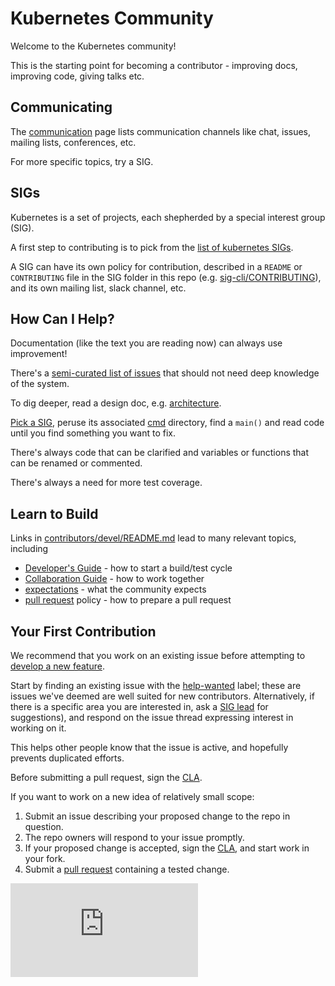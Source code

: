 # Kubernetes Community

Welcome to the Kubernetes community!

This is the starting point for becoming a contributor - improving docs, improving code, giving talks etc.

## Communicating

The [communication](communication.md) page lists communication channels like chat,
issues, mailing lists, conferences, etc.

For more specific topics, try a SIG.

## SIGs

Kubernetes is a set of projects, each shepherded by a special interest group (SIG).
 
A first step to contributing is to pick from the [list of kubernetes SIGs](sig-list.md).

A SIG can have its own policy for contribution, 
described in a `README` or `CONTRIBUTING` file in the SIG
folder in this repo (e.g. [sig-cli/CONTRIBUTING](sig-cli/CONTRIBUTING.md)),
and its own mailing list, slack channel, etc.
  
## How Can I Help?

Documentation (like the text you are reading now) can
always use improvement!

There's a [semi-curated list of issues][help-wanted]
that should not need deep knowledge of the system. 

To dig deeper, read a design doc, e.g. [architecture].

[Pick a SIG](sig-list.md), peruse its associated [cmd] directory,
find a `main()` and read code until you find something you want to fix.

There's always code that can be clarified and variables
or functions that can be renamed or commented.

There's always a need for more test coverage.

## Learn to Build

Links in [contributors/devel/README.md](contributors/devel/README.md)
lead to many relevant topics, including
 * [Developer's Guide] - how to start a build/test cycle
 * [Collaboration Guide] - how to work together
 * [expectations] - what the community expects
 * [pull request] policy - how to prepare a pull request

## Your First Contribution

We recommend that you work on an existing issue before attempting
to [develop a new feature]. 

Start by finding an existing issue with the [help-wanted] label; 
these are issues we've deemed are well suited for new contributors.
Alternatively, if there is a specific area you are interested in, 
ask a [SIG lead](sig-list.md) for suggestions), and respond on the
issue thread expressing interest in working on it. 
 
This helps other people know that the issue is active, and
hopefully prevents duplicated efforts.

Before submitting a pull request, sign the [CLA].

If you want to work on a new idea of relatively small scope:

  1. Submit an issue describing your proposed change to the repo in question.
  1. The repo owners will respond to your issue promptly.
  1. If your proposed change is accepted,
     sign the [CLA],
     and start work in your fork.
  1. Submit a [pull request] containing a tested change.


[architecture]: https://github.com/kubernetes/community/blob/master/contributors/design-proposals/architecture.md
[cmd]: https://github.com/kubernetes/kubernetes/tree/master/cmd
[CLA]: CLA.md
[Collaboration Guide]: contributors/devel/collab.md
[Developer's Guide]: contributors/devel/development.md
[develop a new feature]: https://github.com/kubernetes/features
[expectations]: contributors/devel/community-expectations.md
[help-wanted]: https://github.com/kubernetes/kubernetes/issues?q=is%3Aopen+is%3Aissue+label%3Ahelp-wanted
[pull request]: contributors/devel/pull-requests.md

[![Analytics](https://kubernetes-site.appspot.com/UA-36037335-10/GitHub/CONTRIBUTING.md?pixel)]()

